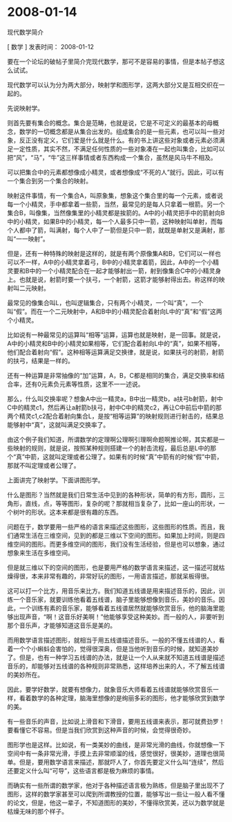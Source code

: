 # 2008-01-14

现代数学简介  

[ 数学 ]  发表时间： 2008-01-12 

要在一个论坛的破帖子里简介完现代数学，那可不是容易的事情，但是本帖子想这么试试。

现代数学可以认为分为两大部分，映射学和图形学，这两大部分又是互相交织在一起的。

先说映射学。

则首先要有集合的概念。集合是范畴，也就是说，它是不可定义的最基本的母概念，数学的一切概念都是从集合出发的。组成集合的是一些元素，也可以叫一些对象，反正没有定义，它们爱是什么就是什么。有的书上讲这些对象或者元素必须满足一定性质，其实不然，不满足任何性质的一些对象凑在一起也叫集合，比如可以把“风”，“马”，“牛”这三样事情或者东西构成一个集合，虽然是风马牛不相及。

可以把集合中的元素都想像成小精灵，或者想像成“不死的人”就行。因此，可以有一个集合到另一个集合的映射。

映射这件事情，有一个集合A，叫原象集，想象这个集合里的每一个元素，或者说每一个小精灵，手中都拿着一些箭，当然，最常见的是每人只拿着一根箭。另一个集合B，叫像集，当然像集里的小精灵都是挨箭的。A中的小精灵把手中的箭射向B中的小精灵，如果B中的小精灵，每一个人最多只中一箭，这种映射叫单射，而每个人都中了箭，叫满射，每个人中了一箭但是只中一箭，就既是单射又是满射，那叫“一一映射”。

但是，还有一种特殊的映射是这样的，就是有两个原像集A和B，它们可以一样也可以不一样，A中的小精灵拿着弓，B中的小精灵拿着箭，因此，A中的一个小精灵要和B中的一个小精灵配合在一起才能够射出一箭，射到像集合C中的小精灵身上。也就是说，射箭时要一个扶弓，一个射箭，这箭才能够射得出去。称这样的映射叫二元映射。

最常见的像集合叫L，也叫逻辑集合，只有两个小精灵，一个叫“真”，一个叫“假”。而在一个二元映射中，A和B中的小精灵配合着射向L中的“真”和“假”这两个小精灵。

比如说有一种最常见的运算叫“相等”运算，运算也就是映射，是一回事。就是说，A中的小精灵和B中的小精灵如果相等，它们配合着射向L中的“真”，如果不相等，他们配合着射向“假”。这种相等运算满足交换律，就是说，如果扶弓的射箭，射箭的扶弓，结果是一样的。

还有一种运算是非常抽像的“加”运算，A，B，C都是相同的集合，满足交换率和结合率，还有0元素负元素等性质，这里不一一述说。

那么，什么叫交换率呢？想象A中出一精灵a，B中出一精灵b，a扶弓b射箭，射中C中的精灵c1，然后再让a射箭b扶弓，射中C中的精灵c2，再让C中前后中箭的那两个精灵c1,c2配合着射向集合L，是按“相等运算”的映射规则进行射击的，结果总能够射中“真”，这就叫满足交换率了。

由这个例子我们知道，所谓数学的定理啊公理啊引理啊命题啊推论啊，其实都是一些映射的规则，就是说，按照某种规则搭建一个的射击流程，最后总是L中的那个“真”中箭，这就叫定理或者公理了。如果有的时候“真”中箭有的时候“假”中箭，那就不叫定理或者公理了。

上面讲完了映射学。下面讲图形学。

什么是图形？当然就是我们日常生活中见到的各种形状，简单的有方形，圆形，三角形，直线，点，等等图形，复杂的呢？那就相当复杂了，比如一座山的形状，一个树叶的形状。这本来都是很有趣的东西。

问题在于，数学要用一些严格的语言来描述这些图形，这些图形的性质。而且，我们通常生活在三维空间，见到的都是三维以下空间的图形。如果加上时间，则是四维空间的图形。而更多维空间的图形，我们没有生活经验，但是也可以想象，通过想象来生活在多维空间。

但是就三维以下的空间的图形，也是要用严格的数学语言来描述，这一描述可就枯燥得很，本来非常有趣的，非常好玩的图形，一用语言描述，那就呆板得很。

这可以打一个比方，用音乐来比方。我们知道五线谱是用来描述音乐的，因此，训练一个音乐家，就要训练他看着五线谱，脑子里能够想像到音乐，美妙的音乐。因此，一个训练有素的音乐家，能够看着五线谱居然就能够欣赏音乐，他的脑海里能够出现声音，“啊！这音乐好美啊！”他能够享受这种美妙。而一般的人，非要听到那个音乐声，才能够知道这音乐是美的。

而用数学语言描述图形，就相当于用五线谱描述音乐。一般的不懂五线谱的人，看着一个个小蝌蚪会害怕的，觉得很深奥，但是当他听到音乐的时候，就知道美妙了。但是，也有一种学习五线谱的办法，就是让一个人从来就不知道五线谱是描述音乐的，却能够对五线谱的各种规则非常熟悉，这样培养出来的人，不了解五线谱的美妙所在。

因此，要学好数学，就要有想像力，就象音乐大师看着五线谱就能够欣赏音乐一样，看着数学的各种定理，脑海里想像的是绚丽多彩的图形，他才能够欣赏到数学的美。

有一些音乐的声音，比如说上滑音和下滑音，要用五线谱来表示，那可就费劲罗！要看懂它不容易。但是当我们欣赏到这种声音的时候，会觉得很奇妙。

图形学也是这样。比如说，有一类美妙的曲线，是非常光滑的曲线，你就想像一下空间中有一条非常光滑，手摸上去非常顺溜的线，感觉很好，很美妙，道理也很简单。但是，要用数学语言来描述，那就吓人了，你首先要定义什么叫“连续”，然后还要定义什么叫“可导”，这些语言都是极为麻烦的事情。

而确实有一些所谓的数学家，他对于各种描述语言极为熟练，但是脑子里出现不了图形，这样的数学家甚至可以爬到所谓教授的位置，能够写出一些让一般人看不懂的论文，但是，他这一辈子，不知道图形的美妙，不懂得欣赏美，还以为数学就是枯燥无味的那个样子。
